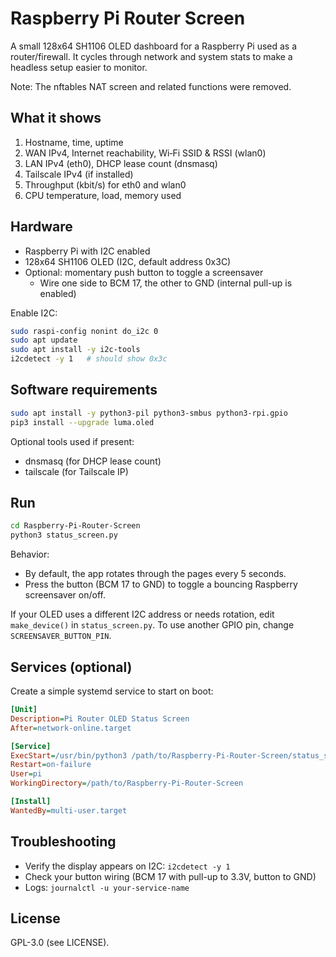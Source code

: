 # Raspberry Pi Router Screen

A small 128x64 SH1106 OLED dashboard for a Raspberry Pi used as a router/firewall. It cycles through network and system stats to make a headless setup easier to monitor.

Note: The nftables NAT screen and related functions were removed.

## What it shows
1) Hostname, time, uptime  
2) WAN IPv4, Internet reachability, Wi‑Fi SSID & RSSI (wlan0)  
3) LAN IPv4 (eth0), DHCP lease count (dnsmasq)  
4) Tailscale IPv4 (if installed)  
5) Throughput (kbit/s) for eth0 and wlan0  
6) CPU temperature, load, memory used

## Hardware
- Raspberry Pi with I2C enabled
- 128x64 SH1106 OLED (I2C, default address 0x3C)
- Optional: momentary push button to toggle a screensaver
  - Wire one side to BCM 17, the other to GND (internal pull-up is enabled)

Enable I2C:
```bash
sudo raspi-config nonint do_i2c 0
sudo apt update
sudo apt install -y i2c-tools
i2cdetect -y 1   # should show 0x3c
```

## Software requirements
```bash
sudo apt install -y python3-pil python3-smbus python3-rpi.gpio
pip3 install --upgrade luma.oled
```

Optional tools used if present:
- dnsmasq (for DHCP lease count)
- tailscale (for Tailscale IP)

## Run
```bash
cd Raspberry-Pi-Router-Screen
python3 status_screen.py
```

Behavior:
- By default, the app rotates through the pages every 5 seconds.
- Press the button (BCM 17 to GND) to toggle a bouncing Raspberry screensaver on/off.

If your OLED uses a different I2C address or needs rotation, edit `make_device()` in `status_screen.py`. To use another GPIO pin, change `SCREENSAVER_BUTTON_PIN`.

## Services (optional)
Create a simple systemd service to start on boot:
```ini
[Unit]
Description=Pi Router OLED Status Screen
After=network-online.target

[Service]
ExecStart=/usr/bin/python3 /path/to/Raspberry-Pi-Router-Screen/status_screen.py
Restart=on-failure
User=pi
WorkingDirectory=/path/to/Raspberry-Pi-Router-Screen

[Install]
WantedBy=multi-user.target
```

## Troubleshooting
- Verify the display appears on I2C: `i2cdetect -y 1`
- Check your button wiring (BCM 17 with pull-up to 3.3V, button to GND)
- Logs: `journalctl -u your-service-name`

## License
GPL-3.0 (see LICENSE).
